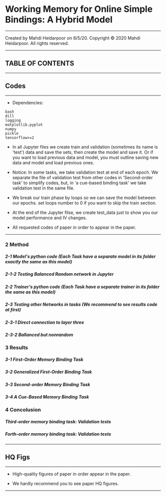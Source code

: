 # Working Memory for Online Simple Bindings: A Hybrid Model
__________________________________________________________________________________________________________
Created by Mahdi Heidarpoor on 8/5/20.
Copyright © 2020 Mahdi Heidarpoor. All rights reserved.
__________________________________________________________________________________________________________
## TABLE OF CONTENTS
__________________________________________________________________________________________________________
## Codes
__________________________________________________________________________________________________________
* Dependencies:
```
bash
dill
logging
matplotlib.pyplot
numpy
pickle
tensorflow>=2
```

* In all Jupyter files we create train and validation (sometimes its name is 'test') data and save the sets, then create the model and save it. Or if you want to load previous data and model, you must outline saving new data and model and load previous ones. 

* Notice: In some tasks, we take validation test at end of each epoch. We separate the file of validation test from other codes in 'Second-order task' to simplify codes, but, in 'a cue-based binding task' we take validation test in the same file.

* We break our train phase by loops so we can save the model between our epochs. set loops number to 0 if you want to skip the train section.

* At the end of the Jupyter filse, we create  test_data just to show you our model performance and IV changes.

* All requested codes of paper in order to appear in the paper.
__________________________________________________________________________________________________________
### 2 Method

##### 2-1 Model's python code (Each Task have a separate model in its folder exactly the same as this model)
##### 2-1-2 Testing Balanced Random network in Jupyter
##### 2-2 Trainer's python code (Each Task have a separate trainer in its folder the same as this model)
##### 2-3 Testing other Networks in tasks (We recommend to see results code at first)
##### 2-3-1 Direct connection to layer three
##### 2-3-2 Ballanced but nonrandom

### 3 Results

##### 3-1 First-Order Memory Binding Task
##### 3-2 Generalized First-Order Binding Task
##### 3-3 Second-order Memory Binding Task
##### 3-4 A Cue-Based Memory Binding Task

### 4 Concolusion

##### Third-order  memory binding task: Validation tests
##### Forth-order memory binding task: Validation tests
__________________________________________________________________________________________________________

## HQ Figs
__________________________________________________________________________________________________________
* High-quality figures of paper in order appear in the paper.

* We hardly recommend you to see paper HQ figures.

__________________________________________________________________________________________________________

